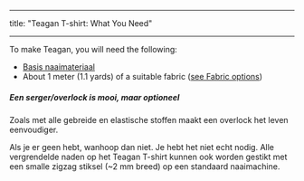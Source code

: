 - - -
title: "Teagan T-shirt: What You Need"
- - -

To make Teagan, you will need the following:

- [Basis naaimateriaal](/docs/sewing/basic-sewing-supplies)
- About 1 meter (1.1 yards) of a suitable fabric ([see Fabric options](/docs/patterns/teagan/fabric))

<Note>

##### Een serger/overlock is mooi, maar optioneel

<p>Zoals met alle gebreide en elastische stoffen maakt een overlock het leven eenvoudiger.</p>
<p>Als je er geen hebt, wanhoop dan niet. Je hebt het niet echt nodig. Alle vergrendelde naden op het Teagan T-shirt kunnen ook worden gestikt met een smalle zigzag stiksel (~2 mm breed) op een standaard naaimachine.</p>

</Note>
